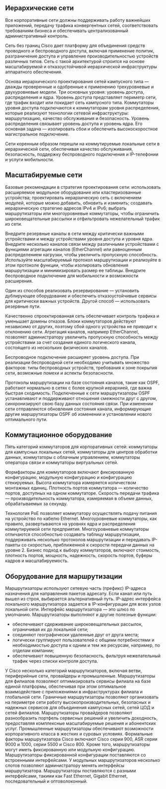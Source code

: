 <!-- 11.5.2 -->
## Иерархические сети

Все корпоративные сети должны поддерживать работу важнейших приложений, передачу трафика конвергентных сетей, соответствовать требованиям бизнеса и обеспечивать централизованный административный контроль. 

Сеть без границ Cisco дает платформу для объединения средств проводного и беспроводного доступа, включая применение политик, разграничение доступа и управление производительностью устройств различных типов. Сеть с такой архитектурой строится на основе масштабируемой и отказоустойчивой иерархической инфраструктуры аппаратного обеспечения. 

Основа иерархического проектирования сетей кампусного типа — дважды проверенные и одобренные к применению трехуровневые и двухуровневые модели. Три основных уровня: уровень доступа, распределения и ядра. Уровень доступа представляет периметр сети, где трафик входит или покидает сеть кампусного типа. Коммутаторы уровня доступа подключаются к коммутаторам уровня распределения, которые реализуют технологии сетевой инфраструктуры: маршрутизацию, качество обслуживания и безопасность. Уровень распределения связывает уровень доступа и уровень ядра. Его основная задача — изолировать сбои и обеспечить высокоскоростное магистральное подключение. 

Сети коренным образом перешли на коммутируемые локальные сети в иерархической сети, обеспечивая качество обслуживания, безопасность, поддержку беспроводного подключения и IP-телефонии и услуги мобильности.

## Масштабируемые сети

Базовые рекомендации в стратегия проектирования сети: использовать расширяемое модульное оборудование или кластеризованные устройства; проектировать иерархическую сеть с включением модулей, которые можно добавить, обновить и изменить; создавать иерархическую стратегию адресов IPv4 и IPv6; выбрать маршрутизаторы или многоуровневые коммутаторы, чтобы ограничить широковещательные рассылки и отфильтровать нежелательный трафик из сети. 

Внедрите резервные каналы в сети между критически важными устройствами и между устройствами уровня доступа и уровня ядра. Внедрите несколько каналов связи между различными устройствами с функциями агрегации каналов (EtherChannel) или равноценным распределением нагрузки, чтобы увеличить пропускную способность. Используйте масштабируемый протокол маршрутизации и реализуйте в этом протоколе функции, чтобы изолировать обновления маршрутизации и минимизировать размер ее таблицы. Внедрите беспроводное подключение для мобильности и возможности расширения. 

Один из способов реализовать резервирование — установить дублирующее оборудование и обеспечить отказоустойчивые сервисы для критически важных устройств. Другой способ — использовать резервные пути. 

Качественно спроектированная сеть обеспечивает контроль трафика и уменьшает домены отказов. Блоки коммутаторов действуют независимо от других, поэтому сбой одного устройства не приводит к отклонению сети. Агрегация каналов, например EtherChannel, позволяет администратору увеличить пропускную способность между устройствами за счет создания единого логического канала, состоящего из нескольких физических каналов. 

Беспроводное подключение расширяет уровень доступа. При реализации беспроводной сети необходимо учитывать множество факторов: типы беспроводных устройств, требования к зоне покрытия сети, возможные помехи и аспекты безопасности. 

Протоколы маршрутизации на базе состояния каналов, такие как OSPF, работают нормально в сетях с более крупной иерархией, где важна быстрая сходимость. Подключенные к сети маршрутизаторы OSPF устанавливают и поддерживают отношения смежности друг с другом, синхронизируют свою базу данных состояния связи. При изменении сети отправляются обновления состояния канала, информирующие другие маршрутизаторы OSPF об изменении и установлении нового оптимального пути.

## Коммутационное оборудование

Пять категорий коммутаторов для корпоративных сетей: коммутаторы для кампусных локальных сетей, коммутаторы для центров обработки данных, коммутаторы с облачным управлением, коммутаторы оператора связи и коммутаторы виртуальных сетей. 

Формфакторы для коммутаторов включают фиксированную конфигурацию, модульную конфигурацию и конфигурацию стекируемых. Высота коммутатора измеряется количеством монтажных единиц. Плотность портов коммутатора — количество портов, доступных на одном коммутаторе. Скорость передачи трафика — производительность коммутатора, измеряемая в объеме данных, обрабатываемых за секунду. 

Технология PoE позволяет коммутатору осуществлять подачу питания на устройство по кабелю Ethernet. Многоуровневые коммутаторы, как правило, развертываются на уровнях ядра и распределения коммутируемой сети предприятия. Многоуровневые коммутаторы отличаются способностью создавать таблицу маршрутизации, поддерживать несколько протоколов маршрутизации и передавать IP-пакеты со скоростью, приближенной к скорости передачи данных на уровне 2. Бизнес подход к выбору коммутаторов, включают стоимость, плотность портов, мощность, надежность, скорость портов, буферы кадров и масштабируемость.

## Оборудование для маршрутизации

Маршрутизаторы используют сетевую часть (префикс) IP-адреса назначения для направления пакетов адресату. Если канал или путь вышел из строя, выбирается альтернативный путь. IP-адрес интерфейса локального маршрутизатора задается в IP-конфигурации для всех узлов локальной сети. Интерфейс маршрутизатора — это шлюз по умолчанию. Маршрутизаторы выполняют и другие полезные функции:

* обеспечивают сдерживание широковещательных рассылок, ограничивая их до локальной сети;
* соединяют географически удаленные друг от друга места;
* логически группируют пользователей с общими потребностями и необходимостью доступа к одним и тем же ресурсам, например, по отделам компании;
* обеспечивают повышенную безопасность, фильтруя нежелательный трафик через списки контроля доступа.

У Cisco несколько категорий маршрутизаторов, включая ветви, периферийные сети, провайдеры и промышленные. Маршрутизаторы для филиалов позволяют оптимизировать сервисы филиала на базе единой платформы, обеспечивая при этом оптимальное взаимодействие с приложениями в инфраструктурах филиала и глобальной сети. Граничные маршрутизаторы позволяют организовать на периметре сети работу высокопроизводительных, безопасных и надежных сервисов для объединения кампусных сетей, сетей ЦОД и сетей филиалов. Маршрутизаторы провайдеров позволяют разнообразить портфель сервисных решений и увеличить доходность, предоставляя комплексные масштабируемые решения и абонентских услуг. Промышленные маршрутизаторы обеспечивают возможности корпоративного класса в жестких и суровых условиях. Формальные факторы маршрутизатора Cisco включают Cisco серии 900, ASR серии 9000 и 1000, серии 5500 и Cisco 800. Кроме того, маршрутизаторы могут иметь фиксированную или модульную конфигурацию. Маршрутизаторы фиксированной конфигурации поставляются со встроенными интерфейсами. У модульных маршрутизаторов несколько слотов позволяют администратору менять интерфейсы маршрутизатора. Маршрутизаторы поставляются с разными интерфейсами, такими как Fast Ethernet, Gigabit Ethernet, последовательный и оптоволоконный.

<!-- 11.5.3 -->
<!-- quiz -->

